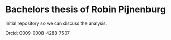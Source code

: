 # Bachelors thesis of Robin Pijnenburg
Initial repository so we can discuss the analysis.

Orcid: 0009-0008-4288-7507